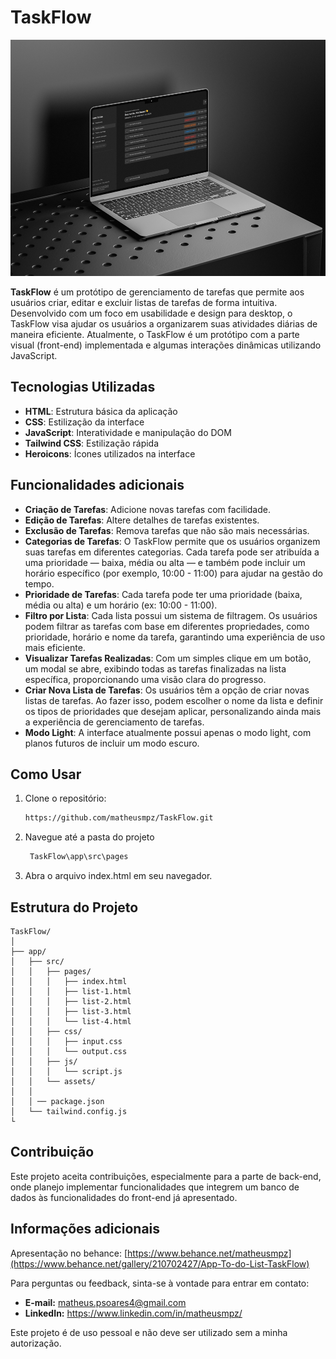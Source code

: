 # TaskFlow

![Capa da Aplicação](src/assets/readme/capa-dark.png)

**TaskFlow** é um protótipo de gerenciamento de tarefas que permite aos usuários criar, editar e excluir listas de tarefas de forma intuitiva. Desenvolvido com um foco em usabilidade e design para desktop, o TaskFlow visa ajudar os usuários a organizarem suas atividades diárias de maneira eficiente. Atualmente, o TaskFlow é um protótipo com a parte visual (front-end) implementada e algumas interações dinâmicas utilizando JavaScript.

## Tecnologias Utilizadas

- **HTML**: Estrutura básica da aplicação
- **CSS**: Estilização da interface
- **JavaScript**: Interatividade e manipulação do DOM
- **Tailwind CSS**: Estilização rápida
- **Heroicons**: Ícones utilizados na interface

## Funcionalidades adicionais

- **Criação de Tarefas**: Adicione novas tarefas com facilidade.
- **Edição de Tarefas**: Altere detalhes de tarefas existentes.
- **Exclusão de Tarefas**: Remova tarefas que não são mais necessárias.
- **Categorias de Tarefas**: O TaskFlow permite que os usuários organizem suas tarefas em diferentes categorias. Cada tarefa pode ser atribuída a uma prioridade — baixa, média ou alta — e também pode incluir um horário específico (por exemplo, 10:00 - 11:00) para ajudar na gestão do tempo.
- **Prioridade de Tarefas**: Cada tarefa pode ter uma prioridade (baixa, média ou alta) e um horário (ex: 10:00 - 11:00).
- **Filtro por Lista**: Cada lista possui um sistema de filtragem. Os usuários podem filtrar as tarefas com base em diferentes propriedades, como prioridade, horário e nome da tarefa, garantindo uma experiência de uso mais eficiente.
- **Visualizar Tarefas Realizadas**: Com um simples clique em um botão, um modal se abre, exibindo todas as tarefas finalizadas na lista específica, proporcionando uma visão clara do progresso.
- **Criar Nova Lista de Tarefas**: Os usuários têm a opção de criar novas listas de tarefas. Ao fazer isso, podem escolher o nome da lista e definir os tipos de prioridades que desejam aplicar, personalizando ainda mais a experiência de gerenciamento de tarefas.
- **Modo Light**: A interface atualmente possui apenas o modo light, com planos futuros de incluir um modo escuro.

## Como Usar

1. Clone o repositório:
   ```bash
   https://github.com/matheusmpz/TaskFlow.git

2. Navegue até a pasta do projeto
   ```bash
    TaskFlow\app\src\pages

3. Abra o arquivo index.html em seu navegador.

## Estrutura do Projeto
```
TaskFlow/
│
├── app/
│   ├── src/
│   │   ├── pages/
│   │   │   ├── index.html
│   │   │   ├── list-1.html
│   │   │   ├── list-2.html
│   │   │   ├── list-3.html
│   │   │   └── list-4.html
│   │   ├── css/
│   │   │   ├── input.css
│   │   │   └── output.css
│   │   ├── js/
│   │   │   └── script.js
│   │   └── assets/
│   │
│   │ ── package.json
│   └── tailwind.config.js
└
```

## Contribuição
Este projeto aceita contribuições, especialmente para a parte de back-end, onde planejo implementar funcionalidades que integrem um banco de dados às funcionalidades do front-end já apresentado.

## Informações adicionais
Apresentação no behance: [https://www.behance.net/matheusmpz](https://www.behance.net/gallery/210702427/App-To-do-List-TaskFlow)

Para perguntas ou feedback, sinta-se à vontade para entrar em contato:
- **E-mail:** matheus.psoares4@gmail.com
- **LinkedIn:** https://www.linkedin.com/in/matheusmpz/

Este projeto é de uso pessoal e não deve ser utilizado sem a minha autorização.
